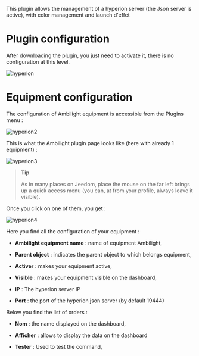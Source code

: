 This plugin allows the management of a hyperion server (the
Json server is active), with color management and launch
d'effet

Plugin configuration 
=======================

After downloading the plugin, you just need to activate it,
there is no configuration at this level.

![hyperion](../images/hyperion.PNG)

Equipment configuration 
=============================

The configuration of Ambilight equipment is accessible from the
Plugins menu :

![hyperion2](../images/hyperion2.PNG)

This is what the Ambilight plugin page looks like (here with already 1
equipment) :

![hyperion3](../images/hyperion3.PNG)

> **Tip**
>
> As in many places on Jeedom, place the mouse on the far left
> brings up a quick access menu (you can, at
> from your profile, always leave it visible).

Once you click on one of them, you get :

![hyperion4](../images/hyperion4.PNG)

Here you find all the configuration of your equipment :

-   **Ambilight equipment name** : name of equipment
    Ambilight,

-   **Parent object** : indicates the parent object to which belongs
    equipment,

-   **Activer** : makes your equipment active,

-   **Visible** : makes your equipment visible on the dashboard,

-   **IP** : The hyperion server IP

-   **Port** : the port of the hyperion json server (by default 19444)

Below you find the list of orders :

-   **Nom** : the name displayed on the dashboard,

-   **Afficher** : allows to display the data on the dashboard

-   **Tester** : Used to test the command,


